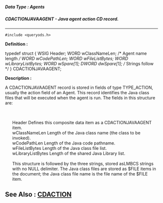 ##### Data Type : Agents
##### CDACTIONJAVAAGENT - Java agent action CD record.
---
```
#include <queryods.h>
```

**Definition :**

typedef struct {
   WSIG  Header;
   WORD  wClassNameLen;  /* Agent name length */
   WORD  wCodePathLen;
   WORD  wFileListBytes;
   WORD  wLibraryListBytes;
   WORD  wSpare[1];
   DWORD dwSpare[1];
/* Strings follow */
} CDACTIONJAVAAGENT;

**Description :**

A CDACTIONJAVAAGENT record is stored in fields of type TYPE_ACTION, usually the action field of an Agent.  This record identifies the Java class files that will be executed when the agent is run.  The fields in this structure are:
<ul><br>
<br>
Header			Defines this composite data item as a CDACTIONJAVAAGENT item.<br>
wClassNameLen		Length of the Java class name (the class to be invoked).<br>
wCodePathLen		Length of the Java code pathname.<br>
wFileListBytes		Length of the Java class file list.<br>
wLibraryListBytes		Length of the shared Java Library list.<br>
<br>
This structure is followed by the three strings, stored asLMBCS strings with no NULL delimiter.  The Java class files are stored as $FILE items in the document;  the Java class file name is the file name of the $FILE item.</ul>



**See Also :**
[CDACTION](/domino-c-api-docs/reference/Data/CDACTION)
---

